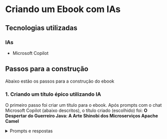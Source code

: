 # Criando um Ebook com IAs

## Tecnologias utilizadas

### IAs
- Microsoft Copilot


## Passos para a construção

Abaixo estão os passos para a construção do ebook

### 1. Criando um título épico utilizando IA

O primeiro passo foi criar um título para o ebook. Após prompts com o chat Microsoft Copilot (abaixo descritos), o título criado (escolhido) foi: 
**O Despertar do Guerreiro Java: A Arte Shinobi dos Microserviços Apache Camel**

<details>

<summary>Prompts e respostas</summary>

**Prompt:**  
Crie um título de um ebook sobre o tema Apache Camel, o ebook é do nicho de programação e o subnicho é Java, microserviços e o framework Apache Camel. O título deve ser épico e curto, com temática de anime (animação japonesa) de aventura. Me liste 5 variações de títulos.

**Resposta:**  
Aqui estão cinco variações de títulos épicos para seu eBook, inspirados na temática de anime de aventura:
1. **Apache Camel: A Jornada do Código Samurai**  
2. **O Caminho do Guerreiro Java: Dominando Apache Camel**  
3. **Microserviços no Reino de Camel: A Lenda do Código**  
4. **Apache Camel Chronicles: O Despertar do Dev Shinobi**  
5. **A Saga do Camel Dourado: Conquistando Microserviços com Java**
Cada título evoca uma vibe aventureira, heroica e misteriosa, perfeita para atrair programadores que gostam de desafios épicos! Gostou de algum ou quer uma versão ainda mais audaciosa? 🚀🔥

---

**Prompt:**  
Combine os dois títulos abaixo para gerar novos títulos poderosos mantendo a temática de anime e foco no framework Apache Camel:
"O Caminho do Guerreiro Java: Dominando Apache Camel"
"Apache Camel Chronicles: O Despertar do Dev Shinobi"

**Resposta:** 
Aqui estão algumas combinações poderosas dos seus títulos, mantendo a temática de anime e o foco no Apache Camel:
1. **Apache Camel Chronicles: O Caminho do Dev Samurai**
2. **O Despertar do Guerreiro Java: A Saga Apache Camel**
3. **Apache Camel: A Jornada do Shinobi do Código**
4. **A Lenda do Guerreiro Java: Dominando o Reino Camel**
5. **O Código Secreto dos Devs: A Arte Shinobi do Apache Camel**
Cada um traz um toque épico e aventureiro, perfeito para capturar a essência da jornada dos programadores! Gostou de algum? 🚀🔥

---

**Prompt:**  
Gostei da resposta, mas quero também incluir referência à arquitetura de microserviços, gere outros títulos que mantém a temática de anime, continue remetendo ao framework Apache Camel, mas que mostre o poder do desenvolvimento do Apache Camel em arquitetura de microserviços, lembrando que o título deve ser poderoso e curto. abaixo deixo 2 opções dos anteriores que gostei para poder misturar:
"O Código Secreto dos Devs: A Arte Shinobi do Apache Camel"
"O Despertar do Guerreiro Java: A Saga Apache Camel"

**Resposta:**
Aqui estão algumas variações épicas, agora incorporando a arquitetura de microserviços e mantendo a vibe de anime e Apache Camel:
1. **O Código Secreto dos Devs: A Arte Shinobi dos Microserviços Apache Camel**
2. **O Despertar do Guerreiro Java: A Revolução dos Microserviços com Apache Camel**
3. **A Arte Ninja dos Microserviços: Dominando Apache Camel no Campo de Batalha**
4. **Apache Camel: A Jornada Shinobi na Arquitetura dos Microserviços**
5. **O Samurai do Código: Microserviços e Apache Camel na Era Digital**
Cada título reforça o poder do Apache Camel no desenvolvimento de microserviços, enquanto mantém a essência heroica e aventureira dos animes! Algum desses te parece perfeito ou deseja ajustes? 🚀🔥

</details>